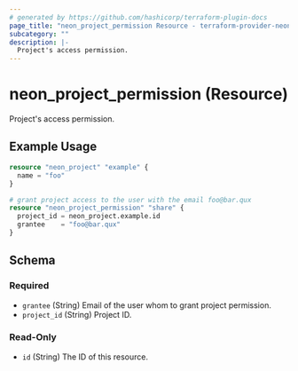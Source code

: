 ```yaml
---
# generated by https://github.com/hashicorp/terraform-plugin-docs
page_title: "neon_project_permission Resource - terraform-provider-neon"
subcategory: ""
description: |-
  Project's access permission.
---
```


# neon_project_permission (Resource)

Project's access permission.

## Example Usage

```terraform
resource "neon_project" "example" {
  name = "foo"
}

# grant project access to the user with the email foo@bar.qux
resource "neon_project_permission" "share" {
  project_id = neon_project.example.id
  grantee    = "foo@bar.qux"
}
```

<!-- schema generated by tfplugindocs -->
## Schema

### Required

- `grantee` (String) Email of the user whom to grant project permission.
- `project_id` (String) Project ID.

### Read-Only

- `id` (String) The ID of this resource.


